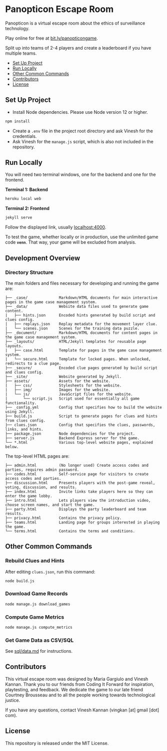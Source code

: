 # Panopticon Escape Room

Panopticon is a virtual escape room about the ethics of surveillance technology.

Play online for free at [bit.ly/panopticongame](https://bit.ly/panopticongame).

Split up into teams of 2-4 players and create a leaderboard if you have multiple teams.

- [Set Up Project](#set-up-project)
- [Run Locally](#run-locally)
- [Other Common Commands](#other-common-commands)
- [Contributors](#contributors)
- [License](#license)

## Set Up Project

- Install Node dependencies. Please use Node version 12 or higher.

```bash
npm install
```

- Create a `.env` file in the project root directory and ask Vinesh for the credentials.
- Ask Vinesh for the `manage.js` script, which is also not included in the repository.

## Run Locally

You will need two terminal windows, one for the backend and one for the frontend.

**Terminal 1: Backend**

```bash
heroku local web
```

**Terminal 2: Frontend**

```bash
jekyll serve
```

Follow the displayed link, usually [localhost:4000](http://localhost:4000).

To test the game, whether locally or in production, use the unlimited game code **`venn`**. That way, your game will be excluded from analysis.

## Development Overview

### Directory Structure

The main folders and files necessary for developing and running the game are:

```
├── _case/              Markdown/HTML documents for main interactive pages in the game case management system.
├── _data/              Website data files used to generate game content.
|   ├── hints.json      Encoded hints generated by build script and clues config.
|   ├── replays.json    Replay metadata for the movement layer clue.
|   └── scenes.json     Scenes for the training data puzzle.
├── _document/          Markdown/HTML documents for content pages in the game case management system.
├── _layouts/           HTML/Jekyll templates for reusable page layouts.
|   ├── case.html       Template for pages in the game case management system.
|   └── secure.html     Template for locked pages. When unlocked, redirects to a clue page.
├── _secure/            Encoded clue pages generated by build script and clues config.
├── _site/              Website generated by Jekyll.
├── assets/             Assets for the website.
|   ├── css/            Stylesheets for the website.
|   ├── img/            Images for the website.
|   └── js/             JavaScript files for the website.
|       └── script.js   Script used for essentially all game functionality.
├── _config.yml         Config that specifies how to build the website using Jekyll.
├── build.js            Script to generate pages for clues and hints from clues config.
├── clues.json          Config that specifies the clues, passwords, links, and hints.
├── package.json        Node dependencies for the project.
├── server.js           Backend Express server for the game.
└── *.html              Various top-level website pages, explained below.
```

The top-level HTML pages are:

```
├── admin.html          (No longer used) Create access codes and parties, requires admin password.
├── codes.html          Self-service page for visitors to create access codes and parties.
├── discussion.html     Presents players with the post-game reveal, voting, discussion, and results.
├── index.html          Invite links take players here so they can enter the game lobby.
├── intro.html          Lets players view the introduction video, choose screen names, and start the game.
├── party.html          Displays the party leaderboard and team results.
├── privacy.html        Contains the privacy policy.
├── teams.html          Landing page for groups interested in playing the game.
└── terms.html          Contains the terms and conditions.
```

## Other Common Commands

### Rebuild Clues and Hints

After editing `clues.json`, run this command:

```bash
node build.js
```

### Download Game Records

```bash
node manage.js download_games
```

### Compute Game Metrics

```bash
node manage.js compute_metrics
```

### Get Game Data as CSV/SQL

See [sql/data.md](sql/data.md) for instructions.

## Contributors

This virtual escape room was designed by Maria Gargiulo and Vinesh Kannan. Thank you to our friends from Coding It Forward for inspiration, playtesting, and feedback. We dedicate the game to our late friend Courtney Brousseau and to all the people working towards technological justice.

If you have any questions, contact Vinesh Kannan (vingkan [at] gmail [dot] com).

## License

This repository is released under the MIT License.
